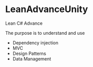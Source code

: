 # LeanAdvanceUnity
Lean C# Advance

The purpose is to understand and use
- Dependency injection
- MVC
- Design Patterns
- Data Management
